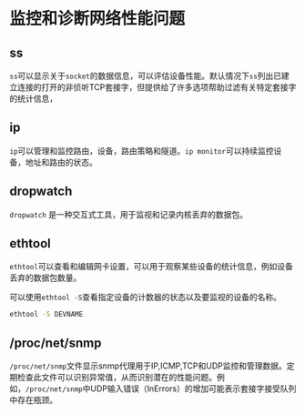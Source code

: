 # 监控和诊断网络性能问题

## ss

`ss`可以显示关于`socket`的数据信息，可以评估设备性能。默认情况下`ss`列出已建立连接的打开的非侦听TCP套接字，但提供给了许多选项帮助过滤有关特定套接字的统计信息，

## ip

`ip`可以管理和监控路由，设备，路由策略和隧道。`ip monitor`可以持续监控设备，地址和路由的状态。

## dropwatch

`dropwatch` 是一种交互式工具，用于监视和记录内核丢弃的数据包。

## ethtool

`ethtool`可以查看和编辑网卡设置，可以用于观察某些设备的统计信息，例如设备丢弃的数据包数量。

可以使用`ethtool -S`查看指定设备的计数器的状态以及要监视的设备的名称。

```bash
ethtool -S DEVNAME
```



## /proc/net/snmp

`/proc/net/snmp`文件显示snmp代理用于IP,ICMP,TCP和UDP监控和管理数据。定期检查此文件可以识别异常值，从而识别潜在的性能问题。例如，`/proc/net/snmp`中UDP输入错误（InErrors）的增加可能表示套接字接受队列中存在瓶颈。